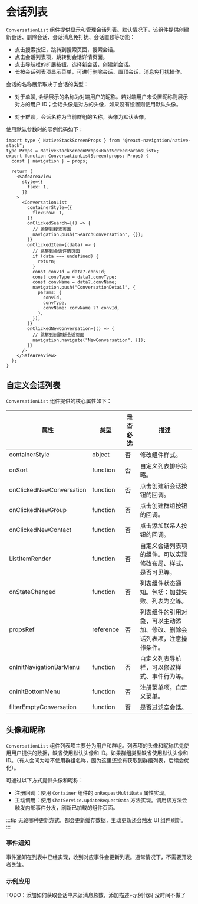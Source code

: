# 会话列表

<Toc />

`ConversationList` 组件提供显示和管理会话列表。默认情况下，该组件提供创建新会话、删除会话、会话消息免打扰、会话置顶等功能：

- 点击搜索按钮，跳转到搜索页面，搜索会话。
- 点击会话列表项，跳转到会话详情页面。
- 点击导航栏的扩展按钮，选择新会话，创建新会话。
- 长按会话列表项显示菜单，可进行删除会话、置顶会话、消息免打扰操作。

会话的名称展示取决于会话的类型：

- 对于单聊, 会话展示的名称为对端用户的昵称。若对端用户未设置昵称则展示对方的用户 ID；会话头像是对方的头像，如果没有设置则使用默认头像。

- 对于群聊，会话名称为当前群组的名称，头像为默认头像。

使用默认参数时的示例代码如下：

```tsx
import type { NativeStackScreenProps } from "@react-navigation/native-stack";
type Props = NativeStackScreenProps<RootScreenParamsList>;
export function ConversationListScreen(props: Props) {
  const { navigation } = props;

  return (
    <SafeAreaView
      style={{
        flex: 1,
      }}
    >
      <ConversationList
        containerStyle={{
          flexGrow: 1,
        }}
        onClickedSearch={() => {
          // 跳转到搜索页面
          navigation.push("SearchConversation", {});
        }}
        onClickedItem={(data) => {
          // 跳转到会话详情页面
          if (data === undefined) {
            return;
          }
          const convId = data?.convId;
          const convType = data?.convType;
          const convName = data?.convName;
          navigation.push("ConversationDetail", {
            params: {
              convId,
              convType,
              convName: convName ?? convId,
            },
          });
        }}
        onClickedNewConversation={() => {
          // 跳转到创建新会话页面
          navigation.navigate("NewConversation", {});
        }}
      />
    </SafeAreaView>
  );
}
```

## 自定义会话列表

`ConversationList` 组件提供的核心属性如下：

| 属性                     | 类型      | 是否必选 | 描述                                                                   |
| ------------------------ | --------- | -------- | ---------------------------------------------------------------------- |
| containerStyle           | object    | 否       | 修改组件样式。                                                         |
| onSort                   | function  | 否       | 自定义列表排序策略。                                                   |
| onClickedNewConversation | function  | 否       | 点击创建新会话按钮的回调。                                             |
| onClickedNewGroup        | function  | 否       | 点击创建群组按钮的回调。                                               |
| onClickedNewContact      | function  | 否       | 点击添加联系人按钮的回调。                                             |
| ListItemRender           | function  | 否       | 自定义会话列表项的组件。可以实现修改布局、样式、是否可见等。           |
| onStateChanged           | function  | 否       | 列表组件状态通知。包括：加载失败、列表为空等。                         |
| propsRef                 | reference | 否       | 列表组件的引用对象，可以主动添加、修改、删除会话列表项，注意操作条件。 |
| onInitNavigationBarMenu  | function  | 否       | 自定义列表导航栏，可以修改样式、事件行为等。                           |
| onInitBottomMenu         | function  | 否       | 注册菜单项，自定义菜单。                                               |
| filterEmptyConversation  | function  | 否       | 是否过滤空会话。                                                       |

## 头像和昵称

`ConversationList` 组件列表项主要分为用户和群组。列表项的头像和昵称优先使用用户提供的数据，缺省使用默认头像和 ID。如果群组类型缺省使用默认头像和 ID。（有人会问为啥不使用群组名称，因为这里还没有获取到群组列表，后续会优化）。

可通过以下方式提供头像和昵称：

- 注册回调：使用 `Container` 组件的 `onRequestMultiData` 属性实现。
- 主动调用：使用 `ChatService.updateRequestData` 方法实现。调用该方法会触发内部事件分发，刷新已加载的组件页面。

:::tip
无论哪种更新方式，都会更新缓存数据，主动更新还会触发 UI 组件刷新。
:::

### 事件通知

事件通知在列表中已经实现，收到对应事件会更新列表。通常情况下，不需要开发者关注。

### 示例应用

TODO：添加如何获取会话中未读消息总数，添加描述+示例代码 没时间不做了
